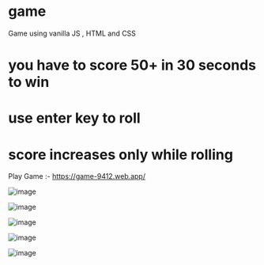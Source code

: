 # game
 Game using vanilla JS , HTML and CSS 

# you have to score 50+ in 30 seconds to win 



# use enter key to roll 
# score increases only while rolling 

Play Game :- https://game-9412.web.app/

![image](https://user-images.githubusercontent.com/59526404/197986268-1a70cff4-5b79-4022-8f53-70fd7b8d0bb0.png)



![image](https://user-images.githubusercontent.com/59526404/197988323-a8f795e8-1731-45cf-93b5-c3345a33217a.png)





![image](https://user-images.githubusercontent.com/59526404/197985442-7363dfcc-ba9c-4885-8011-e73c7b5a3887.png)



![image](https://user-images.githubusercontent.com/59526404/197985462-fe2908f8-05ea-4909-9dd4-852d7c0e0b24.png)




![image](https://user-images.githubusercontent.com/59526404/197985472-5e0e1534-7b15-42f4-9660-bdcafc10514c.png)

